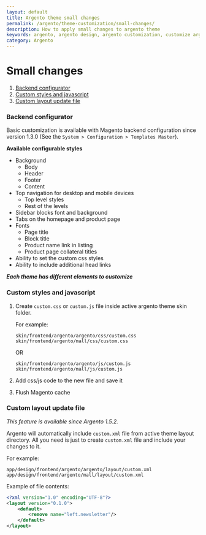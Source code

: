 ```yaml
---
layout: default
title: Argento theme small changes
permalink: /argento/theme-customization/small-changes/
description: How to apply small changes to argento theme
keywords: argento, argento design, argento customization, customize argento
category: Argento
---
```


# Small changes

1. [Backend configurator](#backend-configurator)
2. [Custom styles and javascript](#custom-styles-and-javascript)
3. [Custom layout update file](#custom-layout-update-file)

### Backend configurator

Basic customization is available with Magento backend configuration since
version 1.3.0 (See the `System > Configuration > Templates Master`).

**Available configurable styles**

* Background
  * Body
  * Header
  * Footer
  * Content
* Top navigation for desktop and mobile devices
  * Top level styles
  * Rest of the levels
* Sidebar blocks font and background
* Tabs on the homepage and product page
* Fonts
  * Page title
  * Block title
  * Product name link in listing
  * Product page collateral titles
* Ability to set the custom css styles
* Ability to include additional head links

_**Each theme has different elements to customize**_

### Custom styles and javascript

 1. Create `custom.css` or `custom.js` file inside active argento theme skin
 folder.

    For example:

    ```
    skin/frontend/argento/argento/css/custom.css
    skin/frontend/argento/mall/css/custom.css
    ```

    OR

    ```
    skin/frontend/argento/argento/js/custom.js
    skin/frontend/argento/mall/js/custom.js
    ```

 2. Add css/js code to the new file and save it
 3. Flush Magento cache

### Custom layout update file

*This feature is available since Argento 1.5.2.*

Argento will automatically include `custom.xml` file from active theme layout
directory. All you need is just to create `custom.xml` file and include your
changes to it.

For example:

```
app/design/frontend/argento/argento/layout/custom.xml
app/design/frontend/argento/mall/layout/custom.xml
```

Example of file contents:

```xml
<?xml version="1.0" encoding="UTF-8"?>
<layout version="0.1.0">
    <default>
        <remove name="left.newsletter"/>
    </default>
</layout>
```
